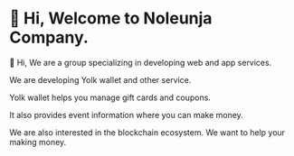 # 👋 Hi, Welcome to Noleunja Company.

👋 Hi, We are a group specializing in developing web and app services. 

We are developing Yolk wallet and other service.

Yolk wallet helps you manage gift cards and coupons. 

It also provides event information where you can make money.

We are also interested in the blockchain ecosystem. We want to help your making money. 

<!---
noleunja/noleunja is a ✨ special ✨ repository because its `README.md` (this file) appears on your GitHub profile.
You can click the Preview link to take a look at your changes.
--->
